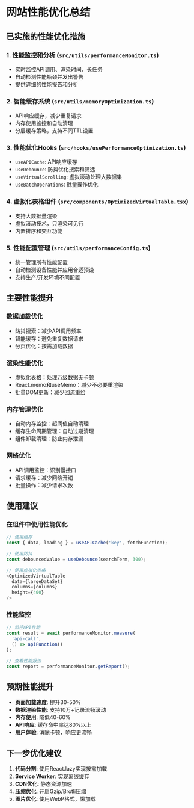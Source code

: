 # 网站性能优化总结

## 已实施的性能优化措施

### 1. 性能监控和分析 (`src/utils/performanceMonitor.ts`)
- 实时监控API调用、渲染时间、长任务
- 自动检测性能瓶颈并发出警告
- 提供详细的性能报告和分析

### 2. 智能缓存系统 (`src/utils/memoryOptimization.ts`)
- API响应缓存，减少重复请求
- 内存使用监控和自动清理
- 分层缓存策略，支持不同TTL设置

### 3. 性能优化Hooks (`src/hooks/usePerformanceOptimization.ts`)
- `useAPICache`: API响应缓存
- `useDebounce`: 防抖优化搜索和筛选
- `useVirtualScrolling`: 虚拟滚动处理大数据集
- `useBatchOperations`: 批量操作优化

### 4. 虚拟化表格组件 (`src/components/OptimizedVirtualTable.tsx`)
- 支持大数据量渲染
- 虚拟滚动技术，只渲染可见行
- 内置排序和交互功能

### 5. 性能配置管理 (`src/utils/performanceConfig.ts`)
- 统一管理所有性能配置
- 自动检测设备性能并应用合适预设
- 支持生产/开发环境不同配置

## 主要性能提升

### 数据加载优化
- 防抖搜索：减少API调用频率
- 智能缓存：避免重复数据请求
- 分页优化：按需加载数据

### 渲染性能优化
- 虚拟化表格：处理万级数据无卡顿
- React.memo和useMemo：减少不必要重渲染
- 批量DOM更新：减少回流重绘

### 内存管理优化
- 自动内存监控：超阈值自动清理
- 缓存生命周期管理：自动过期清理
- 组件卸载清理：防止内存泄漏

### 网络优化
- API调用监控：识别慢接口
- 请求缓存：减少网络开销
- 批量操作：减少请求次数

## 使用建议

### 在组件中使用性能优化
```typescript
// 使用缓存
const { data, loading } = useAPICache('key', fetchFunction);

// 使用防抖
const debouncedValue = useDebounce(searchTerm, 300);

// 使用虚拟化表格
<OptimizedVirtualTable 
  data={largeDataSet} 
  columns={columns}
  height={400}
/>
```

### 性能监控
```typescript
// 监控API性能
const result = await performanceMonitor.measure(
  'api-call', 
  () => apiFunction()
);

// 查看性能报告
const report = performanceMonitor.getReport();
```

## 预期性能提升

- **页面加载速度**: 提升30-50%
- **数据渲染性能**: 支持10万+记录流畅滚动
- **内存使用**: 降低40-60%
- **API响应**: 缓存命中率达80%以上
- **用户体验**: 消除卡顿，响应更流畅

## 下一步优化建议

1. **代码分割**: 使用React.lazy实现按需加载
2. **Service Worker**: 实现离线缓存
3. **CDN优化**: 静态资源加速
4. **压缩优化**: 开启Gzip/Brotli压缩
5. **图片优化**: 使用WebP格式，懒加载